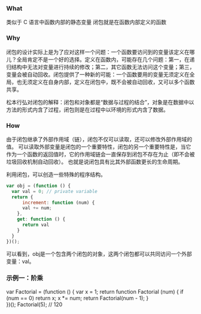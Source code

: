 ### What

类似于 C 语言中函数内部的静态变量
闭包就是在函数内部定义的函数

### Why

闭包的设计实际上是为了应对这样一个问题：一个函数要访问到的变量该定义在哪儿？全局肯定不是一个好的选择。定义在函数内，可能存在几个问题：第一，在递归结构中无法对变量进行持续的修改；第二，其它函数无法访问这个变量；第三，变量会被自动回收。闭包提供了一种新的可能：一个函数要用的变量无须定义在全局，也无须定义在自身内部，定义在闭包中，既不会被自动回收，又可以多个函数共享。

松本行弘对闭包的解释 ​​​：闭包和对象都是“数据与过程的结合”，对象是在数据中以方法的形式内含了过程，闭包则是在过程中以环境的形式内含了数据。

### How

由于闭包继承了外部作用域（链），闭包不仅可以读取，还可以修改外部作用域的值。
可以读取外部变量是闭包的一个重要特性，闭包的另一个重要特性是，当它作为一个函数的返回值时，它的作用域链会一直保存到闭包不存在为止（即不会被垃圾回收机制自动回收）。
也就是说闭包具有比其外部函数更长的生命周期。

利用闭包，可以创造一些特殊的程序结构。

```js
var obj = (function () {
  var val = 0; // private variable
  return {
	  increment: function (num) {
      val += num;
    },
    get: function () {
      return val
    }
  }
})();
```

可以看到，obj是一个包含两个闭包的对象，这两个闭包都可以共同访问一个外部变量：val。

### 示例一：阶乘
var Factorial = (function () {
	var x = 1;
	return function Factorial (num) {
		if (num == 0) return x;
		x *= num;
		return Factorial(num - 1);
	}			
})();
Factorial(5); // 120